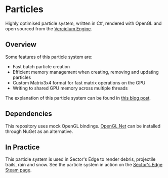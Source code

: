 # Particles
Highly optimised particle system, written in C#, rendered with OpenGL and open sourced from the [Vercidium Engine](https://vercidium.com/blog).

## Overview

Some features of this particle system are:
- Fast batch particle creation
- Efficient memory management when creating, removing and updating particles
- Custom Matrix3x4 format for fast matrix operations on the GPU
- Writing to shared GPU memory across multiple threads

The explanation of this particle system can be found in [this blog post](https://vercidium.com/blog/opengl-particle-systems/).

## Dependencies

This repository uses mock OpenGL bindings. [OpenGL.Net](https://github.com/luca-piccioni/OpenGL.Net) can be installed through NuGet as an alternative.

## In Practice
This particle system is used in Sector's Edge to render debris, projectile trails, rain and snow. See the particle system in action on the [Sector's Edge Steam page](https://sectorsedge.com/s/izl4).
